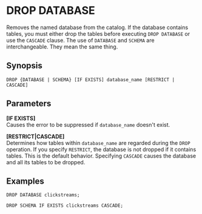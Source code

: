 # DROP DATABASE<a name="drop-database"></a>

Removes the named database from the catalog\. If the database contains tables, you must either drop the tables before executing `DROP DATABASE` or use the `CASCADE` clause\. The use of `DATABASE` and `SCHEMA` are interchangeable\. They mean the same thing\.

## Synopsis<a name="synopsis"></a>

```
DROP {DATABASE | SCHEMA} [IF EXISTS] database_name [RESTRICT | CASCADE]
```

## Parameters<a name="parameters"></a>

**\[IF EXISTS\]**  
Causes the error to be suppressed if `database_name` doesn't exist\.

**\[RESTRICT|CASCADE\]**  
Determines how tables within `database_name` are regarded during the `DROP` operation\. If you specify `RESTRICT`, the database is not dropped if it contains tables\. This is the default behavior\. Specifying `CASCADE` causes the database and all its tables to be dropped\.

## Examples<a name="examples"></a>

```
DROP DATABASE clickstreams;
```

```
DROP SCHEMA IF EXISTS clickstreams CASCADE;
```